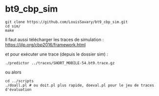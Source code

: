 # bt9_cbp_sim

```
git clone https://github.com/LouisSavary/bt9_cbp_sim.git
cd sim/
make
```
Il faut aussi télécharger les traces de simulation : https://jilp.org/cbp2016/framework.html

et pour exécuter une trace (depuis le dossier sim) :

```
./predictor ../traces/SHORT_MOBILE-54.bt9.trace.gz
```

ou alors 
```
cd ../scripts
./doall.pl # ou doit.pl plus rapide, doeval.pl pour le jeu de traces d'évaluation
```
